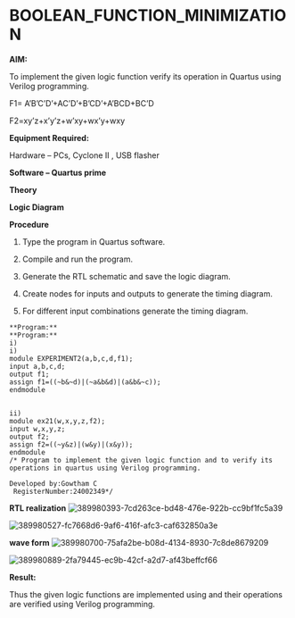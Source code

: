 # BOOLEAN_FUNCTION_MINIMIZATION

**AIM:**

To implement the given logic function verify its operation in Quartus using Verilog programming.

F1= A’B’C’D’+AC’D’+B’CD’+A’BCD+BC’D 

F2=xy’z+x’y’z+w’xy+wx’y+wxy

**Equipment Required:**

Hardware – PCs, Cyclone II , USB flasher

**Software – Quartus prime**

**Theory**

**Logic Diagram**

**Procedure**

1.	Type the program in Quartus software.

2.	Compile and run the program.

3.	Generate the RTL schematic and save the logic diagram.

4.	Create nodes for inputs and outputs to generate the timing diagram.

5.	For different input combinations generate the timing diagram.

~~~
**Program:**
**Program:**
i)
i)
module EXPERIMENT2(a,b,c,d,f1);
input a,b,c,d;
output f1;
assign f1=((~b&~d)|(~a&b&d)|(a&b&~c));
endmodule


ii)
module ex21(w,x,y,z,f2);
input w,x,y,z;
output f2;
assign f2=((~y&z)|(w&y)|(x&y));
endmodule
/* Program to implement the given logic function and to verify its operations in quartus using Verilog programming. 

Developed by:Gowtham C
 RegisterNumber:24002349*/
~~~
**RTL realization**
![389980393-7cd263ce-bd48-476e-922b-cc9bf1fc5a39](https://github.com/user-attachments/assets/218ab599-8424-4f64-ae93-806f7c78dad1)

![389980527-fc7668d6-9af6-416f-afc3-caf632850a3e](https://github.com/user-attachments/assets/c5dfbf4d-a909-4cfd-8b06-7b6330b6a8c3)

**wave form**
![389980700-75afa2be-b08d-4134-8930-7c8de8679209](https://github.com/user-attachments/assets/9e989ba4-a32c-432a-958a-d050dd2df141)

![389980889-2fa79445-ec9b-42cf-a2d7-af43beffcf66](https://github.com/user-attachments/assets/20bfe103-5b14-404c-b5b6-ed5c8699abe0)

**Result:**

Thus the given logic functions are implemented using and their operations are verified using Verilog programming.

